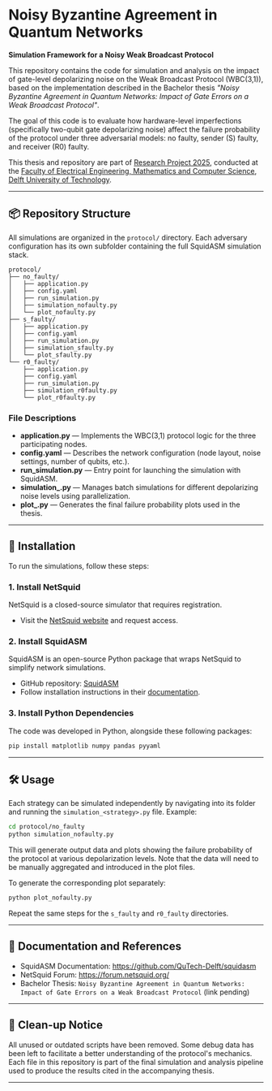 # Noisy Byzantine Agreement in Quantum Networks  
**Simulation Framework for a Noisy Weak Broadcast Protocol**

This repository contains the code for simulation and analysis on the impact of gate-level depolarizing noise on the Weak Broadcast Protocol (WBC(3,1)), based on the implementation described in the Bachelor thesis _"Noisy Byzantine Agreement in Quantum Networks: Impact of Gate Errors on a Weak Broadcast Protocol"_.

The goal of this code is to evaluate how hardware-level imperfections (specifically two-qubit gate depolarizing noise) affect the failure probability of the protocol under three adversarial models: no faulty, sender (S) faulty, and receiver (R0) faulty.

This thesis and repository are part of [Research Project 2025](https://github.com/TU-Delft-CSE/Research-Project), conducted at the [Faculty of Electrical Engineering, Mathematics and Computer Science](http://tudelft.nl/ewi), [Delft University of Technology](https://www.tudelft.nl/).  

---

## 📦 Repository Structure

All simulations are organized in the `protocol/` directory. Each adversary configuration has its own subfolder containing the full SquidASM simulation stack.

```
protocol/
├── no_faulty/
│   ├── application.py
│   ├── config.yaml
│   ├── run_simulation.py
│   ├── simulation_nofaulty.py
│   └── plot_nofaulty.py
├── s_faulty/
│   ├── application.py
│   ├── config.yaml
│   ├── run_simulation.py
│   ├── simulation_sfaulty.py
│   └── plot_sfaulty.py
└── r0_faulty/
    ├── application.py
    ├── config.yaml
    ├── run_simulation.py
    ├── simulation_r0faulty.py
    └── plot_r0faulty.py
```


### File Descriptions

- **application.py** — Implements the WBC(3,1) protocol logic for the three participating nodes.
- **config.yaml** — Describes the network configuration (node layout, noise settings, number of qubits, etc.).
- **run_simulation.py** — Entry point for launching the simulation with SquidASM.
- **simulation_<strategy>.py** — Manages batch simulations for different depolarizing noise levels using parallelization.
- **plot_<strategy>.py** — Generates the final failure probability plots used in the thesis.

---

## 🚀 Installation

To run the simulations, follow these steps:

### 1. Install NetSquid

NetSquid is a closed-source simulator that requires registration.

- Visit the [NetSquid website](https://www.netsquid.org/) and request access.

### 2. Install SquidASM

SquidASM is an open-source Python package that wraps NetSquid to simplify network simulations.

- GitHub repository: [SquidASM](https://github.com/QuTech-Delft/squidasm)
- Follow installation instructions in their [documentation](https://squidasm.readthedocs.io/en/latest/installation.html).

### 3. Install Python Dependencies

The code was developed in Python, alongside these following packages:

```bash
pip install matplotlib numpy pandas pyyaml
```

---

## 🛠️ Usage

Each strategy can be simulated independently by navigating into its folder and running the `simulation_<strategy>.py` file. Example:

```bash
cd protocol/no_faulty
python simulation_nofaulty.py
```

This will generate output data and plots showing the failure probability of the protocol at various depolarization levels. Note that the data will need to be manually aggregated and introduced in the plot files.

To generate the corresponding plot separately:

```bash
python plot_nofaulty.py
```

Repeat the same steps for the `s_faulty` and `r0_faulty` directories.

---

## 📘 Documentation and References

- SquidASM Documentation: https://github.com/QuTech-Delft/squidasm  
- NetSquid Forum: https://forum.netsquid.org/  
- Bachelor Thesis: `Noisy Byzantine Agreement in Quantum Networks: Impact of Gate Errors on a Weak Broadcast Protocol` (link pending)

---

## 🧹 Clean-up Notice

All unused or outdated scripts have been removed. Some debug data has been left to facilitate a better understanding of the protocol's mechanics. Each file in this repository is part of the final simulation and analysis pipeline used to produce the results cited in the accompanying thesis.

---
